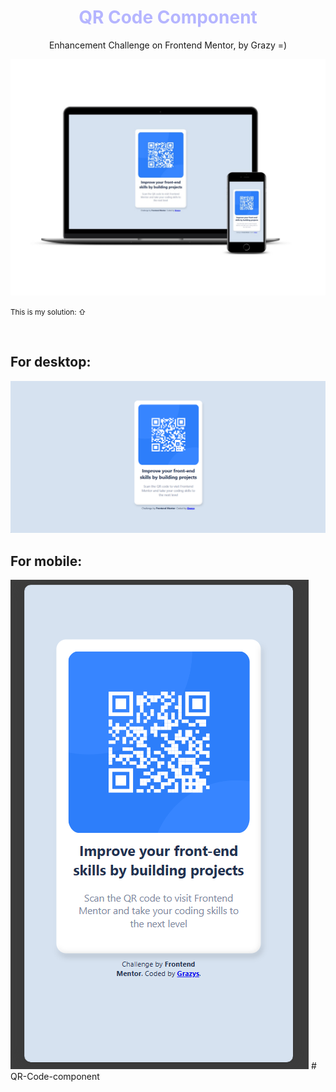 <!-- <style>
h1 {
    text-align: center; 
    color: blue;
    animation: myanimation 5s infinity;
}
@keyframes myanimation {
    from {
        color: blue;
    }
    to {
        color: white;
    }
}
</style>
<h1>QR Code Compoment</h1> -->
<!DOCTYPE html>
<html lang="en">
<head>
    <meta charset="UTF-8">
    <meta name="viewport" content="width=device-width, initial-scale=1.0">
    <style>
        h1 {
            text-align: center;
            color: blue;
            animation: myanimation 5s infinite;
        }
        @keyframes myanimation {
            from {
                color: blue;
            }
            to {
                color: white;
            }
        }
    </style>
</head>
<body>
    <h1>QR Code Component</h1>
    <!-- Other content goes here -->
    <p style="text-align: center;">Enhancement Challenge on Frontend Mentor, by Grazy =)</p>
<img style="text-align: center;" src="./img/smartmockups_lvbt27r9.jpg">
<p><small>This is my solution: ⇧</small></p>
<br>
<h2>For desktop:</h2>
<img style="text-align: center;" src="./img/desktop-solution.png">
<h2>For mobile:</h2>
<img style="text-align: center;" src="./img/mobile-solution.png">
</body>
</html>
# QR-Code-component
